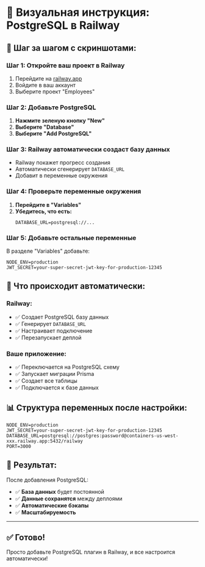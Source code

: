 # 📸 Визуальная инструкция: PostgreSQL в Railway

## 🎯 **Шаг за шагом с скриншотами:**

### **Шаг 1: Откройте ваш проект в Railway**
1. Перейдите на [railway.app](https://railway.app)
2. Войдите в ваш аккаунт
3. Выберите проект "Employees"

### **Шаг 2: Добавьте PostgreSQL**
1. **Нажмите зеленую кнопку "New"**
2. **Выберите "Database"**
3. **Выберите "Add PostgreSQL"**

### **Шаг 3: Railway автоматически создаст базу данных**
- Railway покажет прогресс создания
- Автоматически сгенерирует `DATABASE_URL`
- Добавит в переменные окружения

### **Шаг 4: Проверьте переменные окружения**
1. **Перейдите в "Variables"**
2. **Убедитесь, что есть:**
   ```
   DATABASE_URL=postgresql://...
   ```

### **Шаг 5: Добавьте остальные переменные**
В разделе "Variables" добавьте:
```
NODE_ENV=production
JWT_SECRET=your-super-secret-jwt-key-for-production-12345
```

## 🔧 **Что происходит автоматически:**

### **Railway:**
- ✅ Создает PostgreSQL базу данных
- ✅ Генерирует `DATABASE_URL`
- ✅ Настраивает подключение
- ✅ Перезапускает деплой

### **Ваше приложение:**
- ✅ Переключается на PostgreSQL схему
- ✅ Запускает миграции Prisma
- ✅ Создает все таблицы
- ✅ Подключается к базе данных

## 📊 **Структура переменных после настройки:**

```
NODE_ENV=production
JWT_SECRET=your-super-secret-jwt-key-for-production-12345
DATABASE_URL=postgresql://postgres:password@containers-us-west-xxx.railway.app:5432/railway
PORT=3000
```

## 🎉 **Результат:**

После добавления PostgreSQL:
- ✅ **База данных** будет постоянной
- ✅ **Данные сохранятся** между деплоями
- ✅ **Автоматические бэкапы**
- ✅ **Масштабируемость**

---

## ✅ **Готово!**

Просто добавьте PostgreSQL плагин в Railway, и все настроится автоматически!
